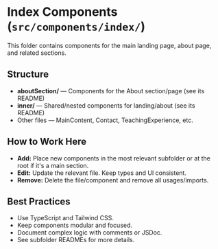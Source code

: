 # Index Components (`src/components/index/`)

This folder contains components for the main landing page, about page, and related sections.

## Structure
- **aboutSection/** — Components for the About section/page (see its README)
- **inner/** — Shared/nested components for landing/about (see its README)
- Other files — MainContent, Contact, TeachingExperience, etc.

## How to Work Here
- **Add:** Place new components in the most relevant subfolder or at the root if it's a main section.
- **Edit:** Update the relevant file. Keep types and UI consistent.
- **Remove:** Delete the file/component and remove all usages/imports.

## Best Practices
- Use TypeScript and Tailwind CSS.
- Keep components modular and focused.
- Document complex logic with comments or JSDoc.
- See subfolder READMEs for more details. 